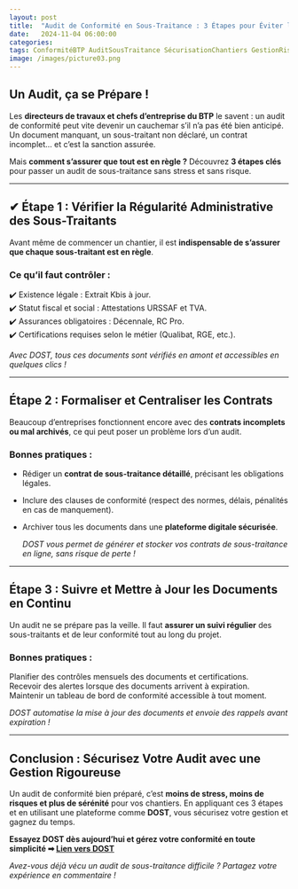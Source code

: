 ```yaml
---
layout: post
title:  "Audit de Conformité en Sous-Traitance : 3 Étapes pour Éviter les Mauvaises Surprises!"
date:   2024-11-04 06:00:00
categories: 
tags: ConformitéBTP AuditSousTraitance SécurisationChantiers GestionRisques RéglementationBTP
image: /images/picture03.png
---
```

## Un Audit, ça se Prépare !
Les **directeurs de travaux et chefs d’entreprise du BTP** le savent : un audit de conformité peut vite devenir un cauchemar s’il n’a pas été bien anticipé. Un document manquant, un sous-traitant non déclaré, un contrat incomplet… et c’est la sanction assurée.

Mais **comment s’assurer que tout est en règle ?** Découvrez **3 étapes clés** pour passer un audit de sous-traitance sans stress et sans risque.

---

##  ✔ Étape 1 : Vérifier la Régularité Administrative des Sous-Traitants

Avant même de commencer un chantier, il est **indispensable de s’assurer que chaque sous-traitant est en règle**.

###   Ce qu’il faut contrôler :
✔️ Existence légale : Extrait Kbis à jour.  
✔️ Statut fiscal et social : Attestations URSSAF et TVA.  
✔️ Assurances obligatoires : Décennale, RC Pro.  
✔️ Certifications requises selon le métier (Qualibat, RGE, etc.).  

  *Avec DOST, tous ces documents sont vérifiés en amont et accessibles en quelques clics !*

---

##   Étape 2 : Formaliser et Centraliser les Contrats

Beaucoup d’entreprises fonctionnent encore avec des **contrats incomplets ou mal archivés**, ce qui peut poser un problème lors d’un audit.

###   Bonnes pratiques :
- Rédiger un **contrat de sous-traitance détaillé**, précisant les obligations légales.
- Inclure des clauses de conformité (respect des normes, délais, pénalités en cas de manquement).
- Archiver tous les documents dans une **plateforme digitale sécurisée**.

  *DOST vous permet de générer et stocker vos contrats de sous-traitance en ligne, sans risque de perte !*

---

##   Étape 3 : Suivre et Mettre à Jour les Documents en Continu

Un audit ne se prépare pas la veille. Il faut **assurer un suivi régulier** des sous-traitants et de leur conformité tout au long du projet.

###   Bonnes pratiques :
   Planifier des contrôles mensuels des documents et certifications.  
   Recevoir des alertes lorsque des documents arrivent à expiration.  
   Maintenir un tableau de bord de conformité accessible à tout moment.

   *DOST automatise la mise à jour des documents et envoie des rappels avant expiration !*

---

##  Conclusion : Sécurisez Votre Audit avec une Gestion Rigoureuse

Un audit de conformité bien préparé, c’est **moins de stress, moins de risques et plus de sérénité** pour vos chantiers. En appliquant ces 3 étapes et en utilisant une plateforme comme **DOST**, vous sécurisez votre gestion et gagnez du temps.

   **Essayez DOST dès aujourd’hui et gérez votre conformité en toute simplicité ➡ [Lien vers DOST]**

   *Avez-vous déjà vécu un audit de sous-traitance difficile ? Partagez votre expérience en commentaire !*

[Lien vers DOST]: https://www.dost.pro/
